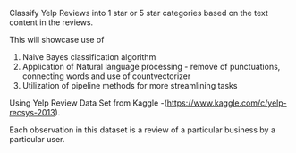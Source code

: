 Classify Yelp Reviews into 1 star or 5 star categories based on the text content in the reviews. 

This will showcase use of 
1. Naive Bayes classification algorithm 
2. Application of Natural language processing - remove of punctuations, connecting words and use of countvectorizer  
3. Utilization of pipeline methods for more streamlining tasks

Using Yelp Review Data Set from Kaggle -(https://www.kaggle.com/c/yelp-recsys-2013).

Each observation in this dataset is a review of a particular business by a particular user.
